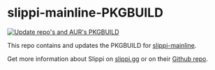 # slippi-mainline-PKGBUILD

[![Update repo's and AUR's PKGBUILD](https://github.com/HamletDuFromage/slippi-mainline-PKGBUILD/actions/workflows/update_repos.yml/badge.svg)](https://github.com/HamletDuFromage/slippi-mainline-PKGBUILD/actions/workflows/update_repos.yml)

This repo contains and updates the PKGBUILD for [slippi-mainline](https://aur.archlinux.org/packages/slippi-mainline/).

Get more information about Slippi on [slippi.gg](https://slippi.gg/) or on their [Github repo](https://github.com/project-slippi/dolphin).
